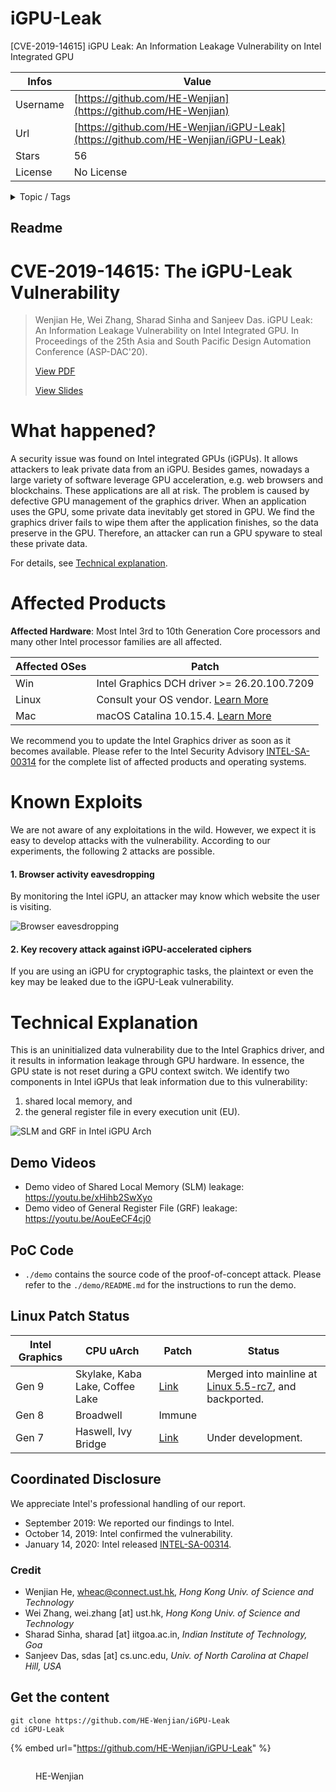 # iGPU-Leak

[CVE-2019-14615] iGPU Leak: An Information Leakage Vulnerability on Intel Integrated GPU

| Infos    | Value                                                              |
| -------- | -------------------------------------------------------------------|
| Username | [https://github.com/HE-Wenjian](https://github.com/HE-Wenjian) |
| Url      | [https://github.com/HE-Wenjian/iGPU-Leak](https://github.com/HE-Wenjian/iGPU-Leak)                                               |
| Stars    | 56                                                          |
| License  | No License                                                        |

<details>

<summary>Topic / Tags</summary>

* cve* gpu* intel* security* vulnerability

</details>

## Readme

CVE-2019-14615: The iGPU-Leak Vulnerability
========

> Wenjian He, Wei Zhang, Sharad Sinha and Sanjeev Das. iGPU Leak: An Information Leakage Vulnerability on Intel Integrated GPU. In Proceedings of the 25th Asia and South Pacific Design Automation Conference (ASP-DAC'20).
> 
> [View PDF](https://ieeexplore.ieee.org/document/9045745)
>
> [View Slides](https://github.com/HE-Wenjian/iGPU-Leak/blob/master/iGPU-Leak_Slides.pdf)


# What happened?

A security issue was found on Intel integrated GPUs (iGPUs).
It allows attackers to leak private data from an iGPU.
Besides games, nowadays a large variety of software leverage GPU acceleration, e.g. web browsers and blockchains.
These applications are all at risk.
The problem is caused by defective GPU management of the graphics driver.
When an application uses the GPU, some private data inevitably get stored in GPU.
We find the graphics driver fails to wipe them after the application finishes, so the data preserve in the GPU.
Therefore, an attacker can run a GPU spyware to steal these private data.

For details, see [Technical explanation](#Technical-Explanation).


# Affected Products

**Affected Hardware**: Most Intel 3rd to 10th Generation Core processors and many other Intel processor families are all affected.

| Affected OSes | Patch  |
| ------ |  ------------ |
| Win    | Intel Graphics DCH driver >= 26.20.100.7209
| Linux  | Consult your OS vendor. [Learn More](#Linux-Patch-Status)
| Mac    | macOS Catalina 10.15.4. [Learn More](https://support.apple.com/en-ca/HT211100)

We recommend you to update the Intel Graphics driver as soon as it becomes available.
Please refer to the Intel Security Advisory [INTEL-SA-00314](https://www.intel.com/content/www/us/en/security-center/advisory/intel-sa-00314.html) for the complete list of affected products and operating systems.


# Known Exploits

We are not aware of any exploitations in the wild.
However, we expect it is easy to develop attacks with the vulnerability.
According to our experiments, the following 2 attacks are possible. 


#### 1. Browser activity eavesdropping

By monitoring the Intel iGPU, an attacker may know which website the user is visiting.

![Browser eavesdropping](https://github.com/HE-Wenjian/iGPU-Leak/raw/pic/browser_attack.png) 


#### 2. Key recovery attack against iGPU-accelerated ciphers

If you are using an iGPU for cryptographic tasks, the plaintext or even the key may be leaked due to the iGPU-Leak vulnerability.


# Technical Explanation

This is an uninitialized data vulnerability due to the Intel Graphics driver, and it results in information leakage through GPU hardware.
In essence, the GPU state is not reset during a GPU context switch. 
We identify two components in Intel iGPUs that leak information due to this vulnerability:
1) shared local memory, and
2) the general register file in every execution unit (EU).

![SLM and GRF in Intel iGPU Arch](https://github.com/HE-Wenjian/iGPU-Leak/raw/pic/gpu_arch.png)


## Demo Videos

* Demo video of Shared Local Memory (SLM) leakage: https://youtu.be/xHihb2SwXyo
* Demo video of General Register File (GRF) leakage: https://youtu.be/AouEeCF4cj0


## PoC Code

* `./demo` contains the source code of the proof-of-concept attack. Please refer to the `./demo/README.md` for the instructions to run the demo.


## Linux Patch Status

| Intel Graphics |  CPU uArch  | Patch  | Status |
| ------ | ------------------- | ------ | ------ |
| Gen 9  | Skylake, Kaba Lake, Coffee Lake | [Link](https://git.kernel.org/pub/scm/linux/kernel/git/torvalds/linux.git/commit?id=bc8a76a152c5f9ef3b48104154a65a68a8b76946) | Merged into mainline at [Linux 5.5-rc7](https://lwn.net/Articles/809255/), and backported.
| Gen 8  | Broadwell           | Immune |
| Gen 7  | Haswell, Ivy Bridge | [Link](https://patchwork.freedesktop.org/series/72028/) | Under development.


## Coordinated Disclosure

We appreciate Intel's professional handling of our report.

* September 2019: We reported our findings to Intel.
* October 14, 2019: Intel confirmed the vulnerability.
* January 14, 2020: Intel released [INTEL-SA-00314](https://www.intel.com/content/www/us/en/security-center/advisory/intel-sa-00314.html).


### Credit
* Wenjian He, wheac@connect.ust.hk, _Hong Kong Univ. of Science and Technology_
* Wei Zhang, wei.zhang [at] ust.hk, _Hong Kong Univ. of Science and Technology_
* Sharad Sinha, sharad [at] iitgoa.ac.in, _Indian Institute of Technology, Goa_
* Sanjeev Das, sdas [at] cs.unc.edu, _Univ. of North Carolina at Chapel Hill, USA_




## Get the content

```
git clone https://github.com/HE-Wenjian/iGPU-Leak
cd iGPU-Leak
```

{% embed url="https://github.com/HE-Wenjian/iGPU-Leak" %}

<figure><img src="https://avatars.githubusercontent.com/u/42413103?v=4" alt=""><figcaption><p>HE-Wenjian</p></figcaption></figure>
